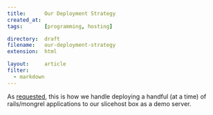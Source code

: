 ```yaml
---
title:      Our Deployment Strategy
created_at: 
tags:       [programming, hosting]

directory:  draft
filename:   our-deployment-strategy
extension:  html

layout:     article
filter:
  - markdown
---
```

As [requested](http://brighter.net/past/2008/5/7/host_setup_advice/), this is how we handle deploying a handful (at a time) of rails/mongrel applications to our slicehost box as a demo server.
